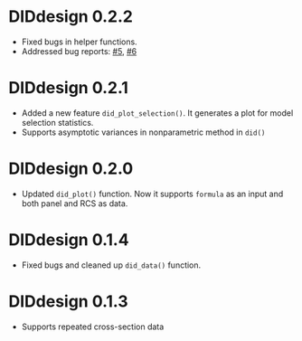 
# DIDdesign 0.2.2

+ Fixed bugs in helper functions.
+ Addressed bug reports: [#5](https://github.com/naoki-egami/DIDdesign/issues/5), [#6](https://github.com/naoki-egami/DIDdesign/issues/6)

# DIDdesign 0.2.1

+ Added a new feature `did_plot_selection()`. It generates a plot for model selection statistics.
+ Supports asymptotic variances in nonparametric method in `did()`

# DIDdesign 0.2.0

+ Updated `did_plot()` function. Now it supports `formula` as an input and both panel and RCS as data.

# DIDdesign 0.1.4

+ Fixed bugs and cleaned up `did_data()` function.

# DIDdesign 0.1.3

+ Supports repeated cross-section data

